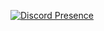 [![Discord Presence](https://lanyard.cnrad.dev/api/767559339841683467)](https://discord.com/users/767559339841683467)
